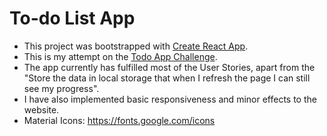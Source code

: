# To-do List App

* This project was bootstrapped with [Create React App](https://github.com/facebook/create-react-app).
* This is my attempt on the [Todo App Challenge](https://devchallenges.io/challenges/hH6PbOHBdPm6otzw2De5). 
* The app currently has fulfilled most of the User Stories, apart from the "Store the data in local storage that when I refresh the page I can still see my progress".
* I have also implemented basic responsiveness and minor effects to the website.
* Material Icons: https://fonts.google.com/icons
